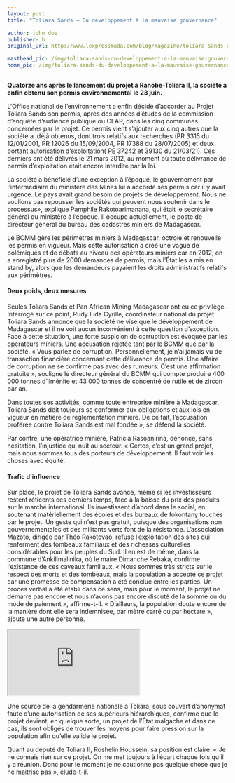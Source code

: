 ```yaml
---
layout: post
title: "Toliara Sands – Du développement à la mauvaise gouvernance"

author: john doe
publisher: b
original_url: http://www.lexpressmada.com/blog/magazine/toliara-sands-du-developpement-a-la-mauvaise-gouvernance-38142/

masthead_pic: /img/toliara-sands-du-developpement-a-la-mauvaise-gouvernance/pic_1.jpg
home_pic: /img/toliara-sands-du-developpement-a-la-mauvaise-gouvernance/pic_1_home.jpg
---
```


**Quatorze ans après le lancement du projet à Ranobe-Toliara II, la société a enfin obtenu son permis environnemental le 23 juin.**

<span class="drop-cap">L</span>'Office national de l’environnement a enfin décidé d’accorder au Projet Toliara Sands son permis, après des années d’études de la commission d’enquête d’audience publique ou CEAP, dans les  cinq communes concernées par le projet. Ce permis vient s’ajouter aux cinq autres que la société a ,déjà obtenus, dont trois relatifs aux recherches (PR 3315 du 12/01/2001, PR 12026 du 15/09/2004, PR 17388 du 28/07/2005) et deux portant autorisation d’exploitation( PE 37242 et 39130 du 21/03/21). Ces derniers ont été délivrés le 21 mars 2012, au moment où toute délivrance de permis d’exploitation était encore interdite par la loi.

La société a bénéficié d’une exception à l’époque, le gouvernement  par l’intermédiaire du ministère des Mines lui a accordé ses permis car il y avait urgence. Le pays avait grand besoin de projets de développement. Nous ne voulions pas repousser les sociétés qui peuvent nous soutenir dans le processus», explique Pamphile Rakotoarimanana, qui était le secrétaire général du ministère à l’époque. Il occupe actuellement, le poste de directeur général du bureau des cadastres miniers de Madagascar.

Le BCMM gère les périmètres miniers à Madagascar, octroie et renouvelle les permis en vigueur. Mais cette autorisation a créé une vague de polémiques et de débats au niveau des opérateurs miniers car en 2012, on a enregistré plus de 2000 demandes de permis, mais l’État les a mis en stand by, alors que les demandeurs payaient les droits administratifs relatifs aux périmè­tres.

#### Deux poids, deux mesures

Seules Toliara Sands et Pan African Mining Madagascar ont eu ce privilège. Interrogé sur ce point, Rudy Fida Cyrille, coordinateur national du projet Toliara Sands annonce que la société ne vise que le développement de Madagascar et il ne voit aucun inconvénient à cette question d’exception. Face à cette situation, une forte suspicion de corruption est évoquée par les opérateurs miniers. Une accusation rejetée tant par le BCMM que par la société. « Vous parlez de corruption. Personnellement, je n’ai jamais vu de transaction financière concernant  cette délivrance de permis. Une affaire de corruption ne se confirme pas avec des rumeurs. C’est une affirmation gratuite », souligne le directeur général du BCMM qui compte produire 400 000 tonnes d’ilménite et 43 000 tonnes de concentré de rutile et de zircon par an.

Dans toutes ses activités, comme toute entreprise minière à Madagascar, Toliara Sands doit toujours se conformer aux obligations et aux lois en vigueur en matière de réglementation minière. De ce fait, l’accusation proférée contre Toliara Sands est mal fondée », se défend la société.

Par contre, une opératrice minière,  Patricia Rasoanirina, dénonce, sans hésitation, l’injustice qui nuit au secteur. « Certes, c’est un grand projet, mais nous sommes tous des porteurs de développement. Il faut voir les choses avec équité.

#### Trafic d’influence

Sur place, le projet de Toliara Sands avance, même si les investisseurs restent réticents ces derniers temps, face à la baisse du prix des produits sur le marché international. Ils investissent d’abord dans le social, en soutenant matériellement des écoles et des bureaux de fokontany touchés par le projet. Un geste qui n’est pas gratuit, puisque des organisations non gouvernementales et des militants verts font de la résistance.  L’association Mazoto, dirigée par Théo Rakotovao, refuse l’exploitation des sites qui renferment des tombeaux familiaux et des richesses culturelles considérables pour les peuples du Sud. Il en est de même, dans la commune d’Ankilimalinika, où le maire Dimanche Rebaka, confirme l’existence de ces caveaux familiaux. « Nous sommes très stricts sur le respect des morts et des tombeaux, mais la population a accepté ce projet car une promesse de compensation a été conclue entre les parties. Un procès verbal a été établi dans ce sens, mais pour le moment, le projet ne démarre pas  encore  et nous n’avons pas encore discuté de la somme ou du mode de paiement », affirme-t-il. « D’ailleurs, la population doute encore de la manière dont elle sera indemnisée, par mètre carré ou par hectare », ajoute une autre personne.

<div class="embed-responsive embed-responsive-4by3">
  <iframe class="embed-responsive-item" src="https://www.youtube.com/embed/LtGewWNS5tI"></iframe>
</div>

Une source de la gendarmerie nationale à Toliara, sous couvert d’anonymat faute d’une autorisation de ses supérieurs hiérarchiques, confirme que le projet devient, en quelque sorte, un projet de l’État malgache et dans ce cas, ils sont obligés de trouver les moyens pour faire pression sur la population afin qu’elle valide le projet.

Quant au député de Toliara II, Roshelin Houssein, sa position est claire. « Je ne connais rien sur ce projet. On me met toujours à l’écart chaque fois qu’il y a réunion. Donc pour le moment je ne cautionne pas quelque chose que je ne maitrise pas », élude-t-il.
